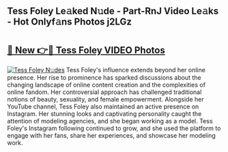 ## Tess Foley Le𝚊ked N𝚞de - Part-RnJ Video Le𝚊ks - Hot Onlyf𝚊ns Photos j2LGz

# <h2><a href="http://ab63436.deff.icu/?id=Tess+Foley">🔗 New 👉🔴 Tess Foley VIDEO Photos</a></h2>

[![Tess Foley N𝚞des](https://i.imgur.com/rIISA9y.gif)](http://ab63436.deff.icu/?id=Tess+Foley)
Tess Foley's influence extends beyond her online presence. Her rise to prominence has sparked discussions about the changing landscape of online content creation and the complexities of online fandom. Her controversial approach has challenged traditional notions of beauty, sexuality, and female empowerment. Alongside her YouTube channel, Tess Foley also maintained an active presence on Instagram. Her stunning looks and captivating personality caught the attention of modeling agencies, and she began working as a model. Tess Foley's Instagram following continued to grow, and she used the platform to engage with her fans, share her experiences, and showcase her modeling work.
